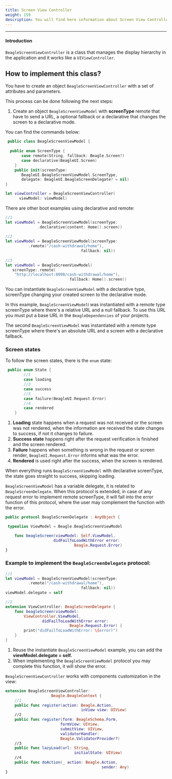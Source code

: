 ```yaml
---
title: Screen View Controller
weight: 159
description: You will find here information about Screen View Controlle
---
```


---

#### Introduction

`BeagleScreenViewController` is a class that manages the display hierarchy in the application and it works like a `UIViewController`.

## How to implement this class?

You have to create an object  `BeagleScreenViewController`  with a set of attributes and parameters. 

This process can be done following the next steps:

1. Create an object `BeagleScreenViewModel` with **screenType** remote that have to send a URL, a optional fallback or a declarative that changes the screen to a declarative mode. 

You can find the commands below: 

```swift
 public class BeagleScreenViewModel {
 
  public enum ScreenType {
       case remote(String, fallback: Beagle.Screen?)
       case declarative(BeagleUI.Screen)
    }
    public init(screenType: 
       BeagleUI.BeagleScreenViewModel.ScreenType, 
       delegate: BeagleUI.BeagleScreenDelegate? = nil)
}

let viewController = BeagleScreenViewController(
      viewModel: viewModel)

```

There are other boot examples using declarative and remote:

```swift
//1 
let viewModel = BeagleScreenViewModel(screenType:
              .declarative(content: Home().screen))
                         
//2
let viewModel = BeagleScreenViewModel(screenType:
          .remote("/cash-withdrawal/home"),
                                 fallback: nil))
                                   
//3
let viewModel = BeagleScreenViewModel(
   screenType:.remote(
    "http://localhost:8090/cash-withdrawal/home"),
                            fallback: Home().screen))

```

You can instantiate `BeagleScreenViewModel` with a declarative type, screenType changing your created screen to the declarative mode. 

In this example, `BeagleScreenViewModel`i was instantiated with a remote type screenType where there's a relative URL and a null fallback. To use this URL you must put a base URL in the `BeagleDependencies` of your projects.  
  
The second `BeagleScreenViewModel` was instantiated with a remote type screenType where there's an absolute URL and a screen with a declarative fallback.

### Screen states

To follow the screen states, there is the  `enum` state:

```swift
 public enum State {
        //1
        case loading
        //2
        case success
        //3
        case failure(BeagleUI.Request.Error)
        //4
        case rendered
    }
```

1.  **Loading** state happens when a request was not received or the screen was not rendered, when the information are received the state changes to success, if not it changes to failure. 
2. **Success state** happens right after the request verification is finished and the screen rendered. 
3.  **Failure** happens when something is wrong in the request or screen render, `BeagleUI.Request.Error` informs what was the error. 
4. **Rendered** is used right after the success, when the screen is rendered. 

When everything runs `BeagleScreenViewModel` with declarative screenType, the state goes straight to success, skipping loading. 

`BeagleScreenViewModel` has a variable delegate, it is related to `BeagleScreenDelegate`. When this protocol is extended, in case of any request error to implement remote screenType, it will fall into the error function of this protocol, where the user may complement the function with the error. 

```swift
public protocol BeagleScreenDelegate : AnyObject {

 typealias ViewModel = Beagle.BeagleScreenViewModel

    func beagleScreen(viewModel: Self.ViewModel,
                     didFailToLoadWithError error:
                              Beagle.Request.Error)
}
```

### Example to implement the  `BeagleScreenDelegate` protocol:

```swift
//1
let viewModel = BeagleScreenViewModel(screenType:
          .remote("/cash-withdrawal/home"),
                                 fallback: nil))
viewModel.delegate = self

//2
extension ViewController: BeagleScreenDelegate {
    func beagleScreen(viewModel: 
        ViewController.ViewModel, 
                didFailToLoadWithError error:  
                            Beagle.Request.Error) {
        print("didFailToLoadWithError: \(error)")
    }
}
```

1. Reuse the instantiate `BeagleScreenViewModel` example, you can add the **viewModel.delegate = self.** 
2. When implementing the `BeagleScreenViewModel` protocol you may complete this function, it will show the error. 

 `BeagleScreenViewController`  works with components customization in the view: 

```swift
extension BeagleScreenViewController:
                    Beagle.BeagleContext {
    //1                
    public func register(action: Beagle.Action, 
                                 inView view: UIView)
    //2
    public func register(form: BeagleSchema.Form, 
                        formView: UIView, 
                        submitView: UIView, 
                        validatorHandler: 
                        Beagle.ValidatorProvider?)
    //3
    public func lazyLoad(url: String, 
                              initialState: UIView)
    //4
    public func doAction(_ action: Beagle.Action,
                                          sender: Any)
}
```
